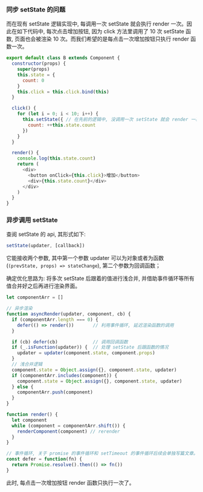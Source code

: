 <!--
abbrlink: um9lmlbq
-->


### 同步 setState 的问题

而在现有 setState 逻辑实现中, 每调用一次 setState 就会执行 render 一次。因此在如下代码中, 每次点击增加按钮, 因为 click 方法里调用了 10 次 setState 函数, 页面也会被渲染 10 次。而我们希望的是每点击一次增加按钮只执行 render 函数一次。

```js
export default class B extends Component {
  constructor(props) {
    super(props)
    this.state = {
      count: 0
    }
    this.click = this.click.bind(this)
  }

  click() {
    for (let i = 0; i < 10; i++) {
      this.setState({ // 在先前的逻辑中, 没调用一次 setState 就会 render 一次
        count: ++this.state.count
      })
    }
  }

  render() {
    console.log(this.state.count)
    return (
      <div>
        <button onClick={this.click}>增加</button>
        <div>{this.state.count}</div>
      </div>
    )
  }
}
```

### 异步调用 setState

查阅 setState 的 api, 其形式如下:

```js
setState(updater, [callback])
```

它能接收两个参数, 其中第一个参数 updater 可以为对象或者为函数 (`(prevState, props) => stateChange`), 第二个参数为回调函数；

确定优化思路为: 将多次 setState 后跟着的值进行浅合并, 并借助事件循环等所有值合并好之后再进行渲染界面。

```js
let componentArr = []

// 异步渲染
function asyncRender(updater, component, cb) {
  if (componentArr.length === 0) {
    defer(() => render())       // 利用事件循环, 延迟渲染函数的调用
  }

  if (cb) defer(cb)             // 调用回调函数
  if (_.isFunction(updater)) {  // 处理 setState 后跟函数的情况
    updater = updater(component.state, component.props)
  }
  // 浅合并逻辑
  component.state = Object.assign({}, component.state, updater)
  if (componentArr.includes(component)) {
    component.state = Object.assign({}, component.state, updater)
  } else {
    componentArr.push(component)
  }
}

function render() {
  let component
  while (component = componentArr.shift()) {
    renderComponent(component) // rerender
  }
}

// 事件循环, 关于 promise 的事件循环和 setTimeout 的事件循环后续会单独写篇文章。
const defer = function(fn) {
  return Promise.resolve().then(() => fn())
}
```

此时, 每点击一次增加按钮 render 函数只执行一次了。